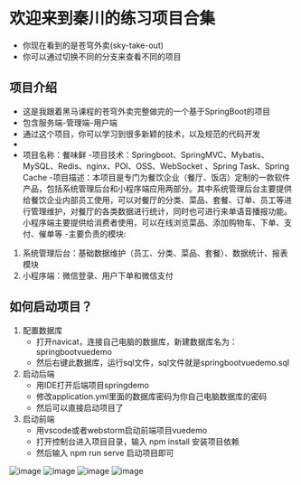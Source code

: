 # 欢迎来到秦川的练习项目合集

- 你现在看到的是苍穹外卖(sky-take-out)
- 你可以通过切换不同的分支来查看不同的项目

## 项目介绍
- 这是我跟着黑马课程的苍穹外卖完整做完的一个基于SpringBoot的项目
- 包含服务端-管理端-用户端
- 通过这个项目，你可以学习到很多新颖的技术，以及规范的代码开发
- 
- 项目名称：餐味鲜 
-项目技术：Springboot、SpringMVC、Mybatis、MySQL、Redis、nginx、POI、OSS、WebSocket 、Spring Task、Spring Cache
-项目描述：本项目是专门为餐饮企业（餐厅、饭店）定制的一款软件产品，包括系统管理后台和小程序端应用两部分。其中系统管理后台主要提供给餐饮企业内部员工使用，可以对餐厅的分类、菜品、套餐、订单、员工等进行管理维护，对餐厅的各类数据进行统计，同时也可进行来单语音播报功能。小程序端主要提供给消费者使用，可以在线浏览菜品、添加购物车、下单、支付、催单等
-主要负责的模块:
1.	系统管理后台：基础数据维护（员工、分类、菜品、套餐）、数据统计、报表模块
2.	小程序端：微信登录、用户下单和微信支付


## 如何启动项目？
1. 配置数据库
   - 打开navicat，连接自己电脑的数据库，新建数据库名为：springbootvuedemo
   - 然后右键此数据库，运行sql文件，sql文件就是springbootvuedemo.sql
2. 启动后端
   - 用IDE打开后端项目springdemo
   - 修改application.yml里面的数据库密码为你自己电脑数据库的密码
   - 然后可以直接启动项目了
3. 启动前端
   - 用vscode或者webstorm启动前端项目vuedemo
   - 打开控制台进入项目目录，输入 npm install 安装项目依赖
   - 然后输入 npm run serve 启动项目即可

   
![image](https://github.com/Qinchuan008/SpringBootDemo/assets/87808576/1f53deae-2e6a-4528-8dd4-8a00d2cc7348)
![image](https://github.com/Qinchuan008/SpringBootDemo/assets/87808576/e31191e5-fcb0-48b5-be33-c8cc469ae26e)
![image](https://github.com/Qinchuan008/SpringBootDemo/assets/87808576/94db3422-bbcb-4726-ba34-40d6f8debf32)
![image](https://github.com/Qinchuan008/SpringBootDemo/assets/87808576/699edf3a-e4ea-4a14-85e3-2ed60e6bfe59)

